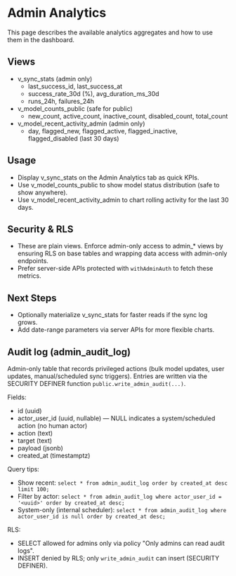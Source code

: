 # Admin Analytics

This page describes the available analytics aggregates and how to use them in the dashboard.

## Views

- v_sync_stats (admin only)
  - last_success_id, last_success_at
  - success_rate_30d (%), avg_duration_ms_30d
  - runs_24h, failures_24h
- v_model_counts_public (safe for public)
  - new_count, active_count, inactive_count, disabled_count, total_count
- v_model_recent_activity_admin (admin only)
  - day, flagged_new, flagged_active, flagged_inactive, flagged_disabled (last 30 days)

## Usage

- Display v_sync_stats on the Admin Analytics tab as quick KPIs.
- Use v_model_counts_public to show model status distribution (safe to show anywhere).
- Use v_model_recent_activity_admin to chart rolling activity for the last 30 days.

## Security & RLS

- These are plain views. Enforce admin-only access to admin\_\* views by ensuring RLS on base tables and wrapping data access with admin-only endpoints.
- Prefer server-side APIs protected with `withAdminAuth` to fetch these metrics.

## Next Steps

- Optionally materialize v_sync_stats for faster reads if the sync log grows.
- Add date-range parameters via server APIs for more flexible charts.

## Audit log (admin_audit_log)

Admin-only table that records privileged actions (bulk model updates, user updates, manual/scheduled sync triggers). Entries are written via the SECURITY DEFINER function `public.write_admin_audit(...)`.

Fields:

- id (uuid)
- actor_user_id (uuid, nullable) — NULL indicates a system/scheduled action (no human actor)
- action (text)
- target (text)
- payload (jsonb)
- created_at (timestamptz)

Query tips:

- Show recent: `select * from admin_audit_log order by created_at desc limit 100;`
- Filter by actor: `select * from admin_audit_log where actor_user_id = '<uuid>' order by created_at desc;`
- System-only (internal scheduler): `select * from admin_audit_log where actor_user_id is null order by created_at desc;`

RLS:

- SELECT allowed for admins only via policy "Only admins can read audit logs".
- INSERT denied by RLS; only `write_admin_audit` can insert (SECURITY DEFINER).
